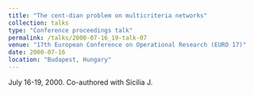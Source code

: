 ```yaml
---
title: "The cent-dian problem on multicriteria networks"
collection: talks
type: "Conference proceedings talk"
permalink: /talks/2000-07-16_19-talk-07
venue: "17th European Conference on Operational Research (EURO 17)"
date: 2000-07-16
location: "Budapest, Hungary"
---
```

July 16-19, 2000. Co-authored with Sicilia J.
